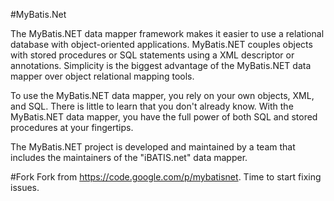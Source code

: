 #MyBatis.Net

The MyBatis.NET data mapper framework makes it easier to use a relational database with object-oriented applications. MyBatis.NET couples objects with stored procedures or SQL statements using a XML descriptor or annotations. Simplicity is the biggest advantage of the MyBatis.NET data mapper over object relational mapping tools.

To use the MyBatis.NET data mapper, you rely on your own objects, XML, and SQL. There is little to learn that you don't already know. With the MyBatis.NET data mapper, you have the full power of both SQL and stored procedures at your fingertips.

The MyBatis.NET project is developed and maintained by a team that includes the maintainers of the "iBATIS.net" data mapper.

#Fork
Fork from https://code.google.com/p/mybatisnet. Time to start fixing issues.
